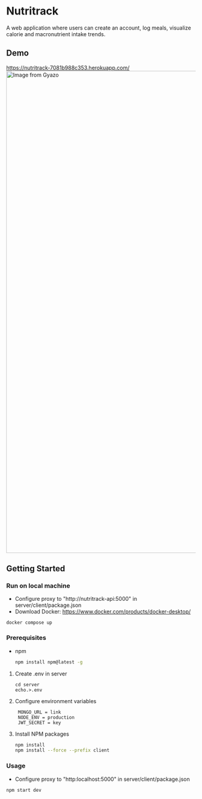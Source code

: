 # Nutritrack
A web application where users can create an account, log meals, visualize calorie and macronutrient intake trends.

## Demo
https://nutritrack-7081b988c353.herokuapp.com/
<a href="https://gyazo.com/30175083e2dae4ae9c3e6b9b1174e71a"><img src="https://i.gyazo.com/30175083e2dae4ae9c3e6b9b1174e71a.gif" alt="Image from Gyazo" width="1280"/></a>

## Getting Started

### Run on local machine
 * Configure proxy to "http://nutritrack-api:5000" in server/client/package.json
 * Download Docker: https://www.docker.com/products/docker-desktop/
```
docker compose up
```

### Prerequisites
* npm
  ```sh
  npm install npm@latest -g
  ```
1. Create .env in server
   ```
   cd server
   echo.>.env
   ```
2. Configure environment variables
   ```
    MONGO_URL = link
    NODE_ENV = production
    JWT_SECRET = key
   ```
4. Install NPM packages
   ```sh
   npm install
   npm install --force --prefix client
   ```
   
### Usage
 * Configure proxy to "http:localhost:5000" in server/client/package.json
```sh
npm start dev
```

